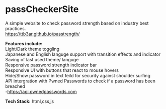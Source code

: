 # passCheckerSite
A simple website to check password strength based on industry best practices.  
https://ttb3ar.github.io/passtrength/  
  
**Features include:**  
Light/Dark theme toggling  
Japanese and English languge support with transition effects and indicator  
Saving of last used theme/ languge  
Responsive password strength indicator bar  
Responsive UI with buttons that react to mouse hovers  
Hide/Show password in text feild for security against shoulder surfing  
API intergration with Pwned Passwords to check if a password has been breached  
 -https://api.pwnedpasswords.com


**Tech Stack:**
html,css,js 
